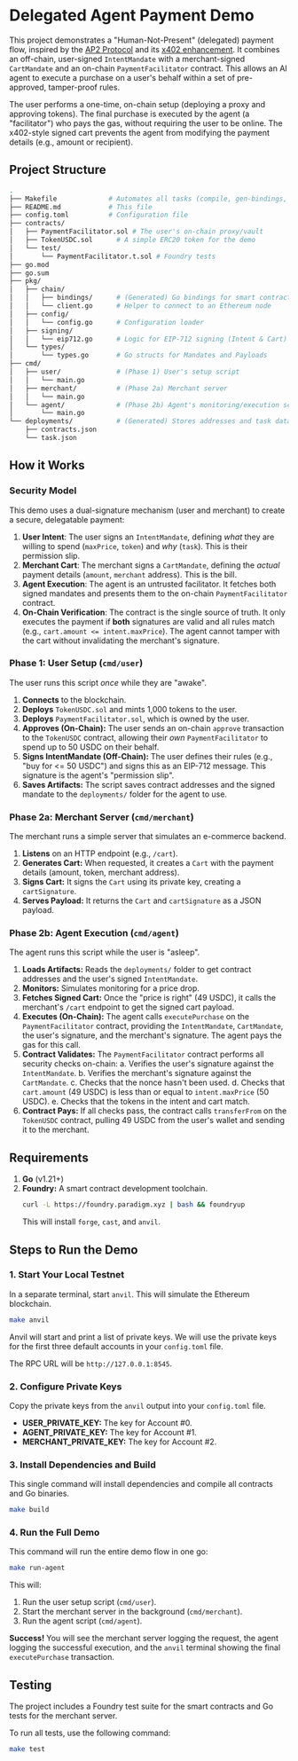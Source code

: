 # Delegated Agent Payment Demo

This project demonstrates a "Human-Not-Present" (delegated) payment flow, inspired by the [AP2 Protocol](https://ap2-protocol.org/) and its [x402 enhancement](https://ap2-protocol.org/topics/ap2-and-x402/). It combines an off-chain, user-signed `IntentMandate` with a merchant-signed `CartMandate` and an on-chain `PaymentFacilitator` contract. This allows an AI agent to execute a purchase on a user's behalf within a set of pre-approved, tamper-proof rules.

The user performs a one-time, on-chain setup (deploying a proxy and approving tokens). The final purchase is executed by the agent (a "facilitator") who pays the gas, without requiring the user to be online. The x402-style signed cart prevents the agent from modifying the payment details (e.g., amount or recipient).

## Project Structure

```bash
.
├── Makefile             # Automates all tasks (compile, gen-bindings, run)
├── README.md            # This file
├── config.toml          # Configuration file
├── contracts/
│   ├── PaymentFacilitator.sol # The user's on-chain proxy/vault
│   ├── TokenUSDC.sol      # A simple ERC20 token for the demo
│   └── test/
│       └── PaymentFacilitator.t.sol # Foundry tests
├── go.mod
├── go.sum
├── pkg/
│   ├── chain/
│   │   ├── bindings/      # (Generated) Go bindings for smart contracts
│   │   └── client.go      # Helper to connect to an Ethereum node
│   ├── config/
│   │   └── config.go      # Configuration loader
│   ├── signing/
│   │   └── eip712.go      # Logic for EIP-712 signing (Intent & Cart)
│   └── types/
│       └── types.go       # Go structs for Mandates and Payloads
├── cmd/
│   ├── user/              # (Phase 1) User's setup script
│   │   └── main.go
│   ├── merchant/          # (Phase 2a) Merchant server
│   │   └── main.go
│   └── agent/             # (Phase 2b) Agent's monitoring/execution script
│       └── main.go
└── deployments/           # (Generated) Stores addresses and task data
    ├── contracts.json
    └── task.json
```

## How it Works

### Security Model

This demo uses a dual-signature mechanism (user and merchant) to create a secure, delegatable payment:

1.  **User Intent**: The user signs an `IntentMandate`, defining *what* they are willing to spend (`maxPrice`, `token`) and *why* (`task`). This is their permission slip.
2.  **Merchant Cart**: The merchant signs a `CartMandate`, defining the *actual* payment details (`amount`, `merchant` address). This is the bill.
3.  **Agent Execution**: The agent is an untrusted facilitator. It fetches both signed mandates and presents them to the on-chain `PaymentFacilitator` contract.
4.  **On-Chain Verification**: The contract is the single source of truth. It only executes the payment if **both** signatures are valid and all rules match (e.g., `cart.amount <= intent.maxPrice`). The agent cannot tamper with the cart without invalidating the merchant's signature.

### Phase 1: User Setup (`cmd/user`)

The user runs this script *once* while they are "awake".

1.  **Connects** to the blockchain.
2.  **Deploys** `TokenUSDC.sol` and mints 1,000 tokens to the user.
3.  **Deploys** `PaymentFacilitator.sol`, which is owned by the user.
4.  **Approves (On-Chain):** The user sends an on-chain `approve` transaction to the `TokenUSDC` contract, allowing their *own* `PaymentFacilitator` to spend up to 50 USDC on their behalf.
5.  **Signs IntentMandate (Off-Chain):** The user defines their rules (e.g., "buy for <= 50 USDC") and signs this as an EIP-712 message. This signature is the agent's "permission slip".
6.  **Saves Artifacts:** The script saves contract addresses and the signed mandate to the `deployments/` folder for the agent to use.

### Phase 2a: Merchant Server (`cmd/merchant`)

The merchant runs a simple server that simulates an e-commerce backend.

1.  **Listens** on an HTTP endpoint (e.g., `/cart`).
2.  **Generates Cart:** When requested, it creates a `Cart` with the payment details (amount, token, merchant address).
3.  **Signs Cart:** It signs the `Cart` using its private key, creating a `cartSignature`.
4.  **Serves Payload:** It returns the `Cart` and `cartSignature` as a JSON payload.

### Phase 2b: Agent Execution (`cmd/agent`)

The agent runs this script while the user is "asleep".

1.  **Loads Artifacts:** Reads the `deployments/` folder to get contract addresses and the user's signed `IntentMandate`.
2.  **Monitors:** Simulates monitoring for a price drop.
3.  **Fetches Signed Cart:** Once the "price is right" (49 USDC), it calls the merchant's `/cart` endpoint to get the signed cart payload.
4.  **Executes (On-Chain):** The agent calls `executePurchase` on the `PaymentFacilitator` contract, providing the `IntentMandate`, `CartMandate`, the user's signature, and the merchant's signature. The agent pays the gas for this call.
5.  **Contract Validates:** The `PaymentFacilitator` contract performs all security checks on-chain:
    a. Verifies the user's signature against the `IntentMandate`.
    b. Verifies the merchant's signature against the `CartMandate`.
    c. Checks that the nonce hasn't been used.
    d. Checks that `cart.amount` (49 USDC) is less than or equal to `intent.maxPrice` (50 USDC).
    e. Checks that the tokens in the intent and cart match.
6.  **Contract Pays:** If all checks pass, the contract calls `transferFrom` on the `TokenUSDC` contract, pulling 49 USDC from the user's wallet and sending it to the merchant.

## Requirements

1.  **Go** (v1.21+)
2.  **Foundry:** A smart contract development toolchain.
    ```bash
    curl -L https://foundry.paradigm.xyz | bash && foundryup
    ```
    This will install `forge`, `cast`, and `anvil`.

## Steps to Run the Demo

### 1. Start Your Local Testnet

In a separate terminal, start `anvil`. This will simulate the Ethereum blockchain.

```bash
make anvil
```

Anvil will start and print a list of private keys. We will use the private keys for the first three default accounts in your `config.toml` file.

The RPC URL will be `http://127.0.0.1:8545`.

### 2. Configure Private Keys

Copy the private keys from the `anvil` output into your `config.toml` file.

-   **USER_PRIVATE_KEY:** The key for Account #0.
-   **AGENT_PRIVATE_KEY:** The key for Account #1.
-   **MERCHANT_PRIVATE_KEY:** The key for Account #2.

### 3. Install Dependencies and Build

This single command will install dependencies and compile all contracts and Go binaries.

```bash
make build
```

### 4. Run the Full Demo

This command will run the entire demo flow in one go:

```bash
make run-agent
```

This will:
1.  Run the user setup script (`cmd/user`).
2.  Start the merchant server in the background (`cmd/merchant`).
3.  Run the agent script (`cmd/agent`).

**Success!** You will see the merchant server logging the request, the agent logging the successful execution, and the `anvil` terminal showing the final `executePurchase` transaction.

## Testing

The project includes a Foundry test suite for the smart contracts and Go tests for the merchant server.

To run all tests, use the following command:

```bash
make test
```